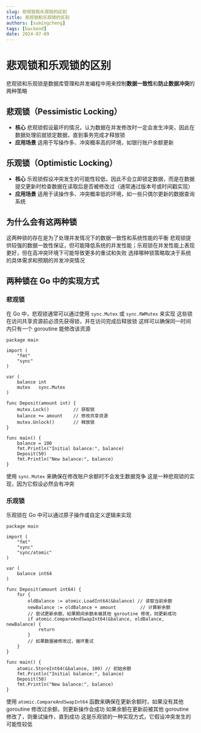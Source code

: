 ```yaml
---
slug: 悲观锁和乐观锁的区别
title: 悲观锁和乐观锁的区别
authors: [sumingcheng]
tags: [backend]
date: 2024-07-09
---
```


# 悲观锁和乐观锁的区别

悲观锁和乐观锁是数据库管理和并发编程中用来控制**数据一致性**和**防止数据冲突**的两种策略

## 悲观锁（Pessimistic Locking）

- **核心** 悲观锁假设最坏的情况，认为数据在并发修改时一定会发生冲突，因此在数据处理前就锁定数据，直到事务完成才释放锁
- **应用场景** 适用于写操作多、冲突概率高的环境，如银行账户余额更新

## 乐观锁（Optimistic Locking）

- **核心** 乐观锁假设冲突发生的可能性较低，因此不会立即锁定数据，而是在数据提交更新时检查数据在读取后是否被修改过（通常通过版本号或时间戳实现）
- **应用场景** 适用于读操作多、冲突概率低的环境，如一些只偶尔更新的数据查询系统

## 为什么会有这两种锁

这两种锁的存在是为了处理并发情况下的数据一致性和系统性能的平衡 悲观锁提供较强的数据一致性保证，但可能降低系统的并发性能；乐观锁在并发性能上表现更好，但在高冲突环境下可能导致更多的重试和失败 选择哪种锁策略取决于系统的具体需求和预期的并发冲突情况

## 两种锁在 Go 中的实现方式

### 悲观锁

在 Go 中，悲观锁通常可以通过使用 `sync.Mutex` 或 `sync.RWMutex` 来实现 这些锁在访问共享资源前必须先获得锁，并在访问完成后释放锁 这样可以确保同一时间内只有一个 goroutine 能修改该资源

```
package main
​
import (
    "fmt"
    "sync"
)
​
var (
    balance int
    mutex   sync.Mutex
)
​
func Deposit(amount int) {
    mutex.Lock()         // 获取锁
    balance += amount    // 修改共享资源
    mutex.Unlock()       // 释放锁
}
​
func main() {
    balance = 100
    fmt.Println("Initial balance:", balance)
    Deposit(50)
    fmt.Println("New balance:", balance)
}

```

使用 `sync.Mutex` 来确保在修改账户余额时不会发生数据竞争 这是一种悲观锁的实现，因为它假设必然会有冲突

### 乐观锁

乐观锁在 Go 中可以通过原子操作或自定义逻辑来实现

```
package main
​
import (
    "fmt"
    "sync"
    "sync/atomic"
)
​
var (
    balance int64
)
​
func Deposit(amount int64) {
    for {
        oldBalance := atomic.LoadInt64(&balance) // 读取当前余额
        newBalance := oldBalance + amount         // 计算新余额
        // 尝试更新余额，如果期间余额未被其他 goroutine 修改，则更新成功
        if atomic.CompareAndSwapInt64(&balance, oldBalance, newBalance) {
            return
        }
        // 如果数据被修改过，循环重试
    }
}
​
func main() {
    atomic.StoreInt64(&balance, 100) // 初始余额
    fmt.Println("Initial balance:", balance)
    Deposit(50)
    fmt.Println("New balance:", balance)
}

```

使用 `atomic.CompareAndSwapInt64` 函数来确保在更新余额时，如果没有其他 goroutine 修改过余额，则更新操作会成功 如果余额在更新前被其他 goroutine 修改了，则重试操作，直到成功 这是乐观锁的一种实现方式，它假设冲突发生的可能性较低
